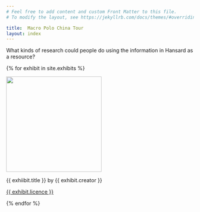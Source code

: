 ```yaml
---
# Feel free to add content and custom Front Matter to this file.
# To modify the layout, see https://jekyllrb.com/docs/themes/#overriding-theme-defaults

title:  Macro Polo China Tour
layout: index
---
```

What kinds of research could people do using the information in Hansard as a resource?

{% for exhibit in site.exhibits %}

<img src="{{ exhibit.image-url }}"  width = 256> 
<p>{{ exhiibit.title }} by {{ exhibit.creator }}</p>
<p><a href="{{ exhibit.licence-url }}">{{ exhibit.licence }}</a></>


{% endfor %}

